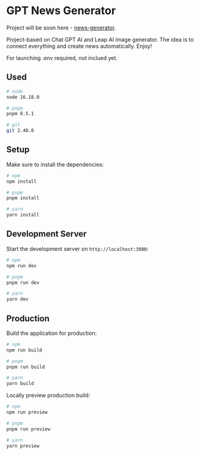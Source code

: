 # GPT News Generator

Project will be soon here - [news-generator](https://news-generator.com).

Project-based on Chat GPT AI and Leap AI image generator. The idea is to connect everything and create news automatically. Enjoy!

For launching .env required, not inclued yet.

## Used

```bash
# node
node 16.18.0

# pnpm
pnpm 8.5.1

# git
git 2.40.0
```

## Setup

Make sure to install the dependencies:

```bash
# npm
npm install

# pnpm
pnpm install

# yarn
yarn install
```

## Development Server

Start the development server on `http://localhost:3000`:

```bash
# npm
npm run dev

# pnpm
pnpm run dev

# yarn
yarn dev
```

## Production

Build the application for production:

```bash
# npm
npm run build

# pnpm
pnpm run build

# yarn
yarn build
```

Locally preview production build:

```bash
# npm
npm run preview

# pnpm
pnpm run preview

# yarn
yarn preview
```

<!-- Check out the [deployment documentation](https://nuxt.com/docs/getting-started/deployment) for more information. -->
